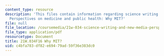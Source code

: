 ```yaml
---
content_type: resource
description: 'This files contain information regarding science writing and new media:
  Perspectives on medicine and public health: Why MIT?'
file: null
file_location: /coursemedia/21w-034-science-writing-and-new-media-perspectives-on-medicine-and-public-health-fall-2016/c4bfa783df82e69479ad59f36e383dc0_MIT21W_034F16_WhyMIT.pdf
file_type: application/pdf
resourcetype: Document
title: 21W.034F16 Why MIT?
uid: c4bfa783-df82-e694-79ad-59f36e383dc0
---
```

